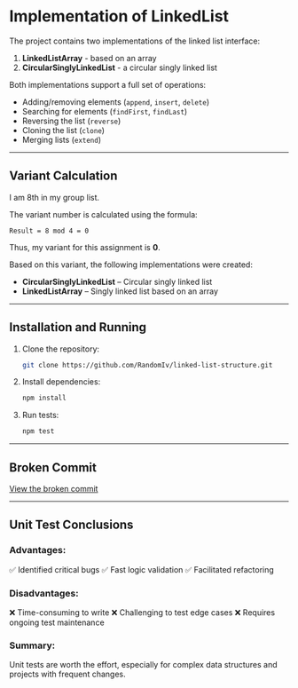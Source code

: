 # **Implementation of LinkedList**

The project contains two implementations of the linked list interface:
1. **LinkedListArray** - based on an array
2. **CircularSinglyLinkedList** - a circular singly linked list

Both implementations support a full set of operations:
- Adding/removing elements (`append`, `insert`, `delete`)
- Searching for elements (`findFirst`, `findLast`)
- Reversing the list (`reverse`)
- Cloning the list (`clone`)
- Merging lists (`extend`)

---

## **Variant Calculation**
I am 8th in my group list.

The variant number is calculated using the formula:
```
Result = 8 mod 4 = 0
```
Thus, my variant for this assignment is **0**.

Based on this variant, the following implementations were created:
- **CircularSinglyLinkedList** – Circular singly linked list
- **LinkedListArray** – Singly linked list based on an array

---

## **Installation and Running**

1. Clone the repository:
   ```bash
   git clone https://github.com/RandomIv/linked-list-structure.git
   ```
2. Install dependencies:
   ```bash
   npm install
   ```
3. Run tests:
   ```bash
   npm test
   ```

---

## **Broken Commit**
[View the broken commit](https://github.com/RandomIv/linked-list-structure/commit/3ab11ea83055a7bc6540eec3ec0f033e1dd40b48)

---

## **Unit Test Conclusions**

### **Advantages:**
✅ Identified critical bugs
✅ Fast logic validation
✅ Facilitated refactoring

### **Disadvantages:**
❌ Time-consuming to write
❌ Challenging to test edge cases
❌ Requires ongoing test maintenance

### **Summary:**
Unit tests are worth the effort, especially for complex data structures and projects with frequent changes.


